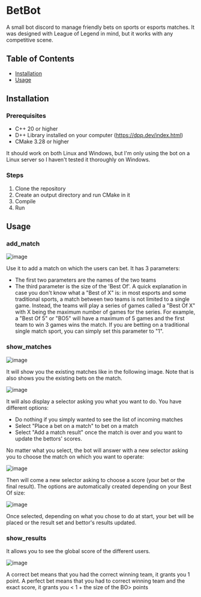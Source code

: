 # BetBot

A small bot discord to manage friendly bets on sports or esports matches. It was designed with League of Legend in mind, but it works with any competitive scene. 

## Table of Contents
- [Installation](#installation)
- [Usage](#usage)

## Installation

### Prerequisites
- C++ 20 or higher
- D++ Library installed on your computer (https://dpp.dev/index.html)
- CMake 3.28 or higher

It should work on both Linux and Windows, but I'm only using the bot on a Linux server so I haven't tested it thoroughly on Windows. 

### Steps
1. Clone the repository
2. Create an output directory and run CMake in it
3. Compile
4. Run

## Usage

### add_match

![image](https://github.com/BJPerez/DiscordBetBot/assets/16210134/8a8f023a-a422-4d26-9634-0fd1580dc19a)

Use it to add a match on which the users can bet. It has 3 parameters:

- The first two parameters are the names of the two teams
- The third parameter is the size of the 'Best Of'. A quick explanation in case you don't know what a "Best of X" is: in most esports and some traditional sports, a match between two teams is not limited to a single game. Instead, the teams will play a series of games called a "Best Of X" with X being the maximum number of games for the series. For example, a "Best Of 5" or "BO5" will have a maximum of 5 games and the first team to win 3 games wins the match. If you are betting on a traditional single match sport, you can simply set this parameter to "1".

### show_matches

![image](https://github.com/BJPerez/DiscordBetBot/assets/16210134/dcb9d431-41c0-4c99-a921-ab00cff03624)

It will show you the existing matches like in the following image. Note that is also shows you the existing bets on the match.

![image](https://github.com/BJPerez/DiscordBetBot/assets/16210134/512f6beb-cbbc-4e41-b4c3-780cbe8f9fe5)

It will also display a selector asking you what you want to do. You have different options:
- Do nothing if you simply wanted to see the list of incoming matches
- Select "Place a bet on a match" to bet on a match
- Select "Add a match result" once the match is over and you want to update the bettors' scores.

No matter what you select, the bot will answer with a new selector asking you to choose the match on which you want to operate:

![image](https://github.com/BJPerez/DiscordBetBot/assets/16210134/e3d45ae7-fb48-41bc-92c7-53c55a706df5)

Then will come a new selector asking to choose a score (your bet or the final result). The options are automatically created depending on your Best Of size:

![image](https://github.com/BJPerez/DiscordBetBot/assets/16210134/21232848-750e-44c6-8c47-7d637f8a1cdd)

Once selected, depending on what you chose to do at start, your bet will be placed or the result set and bettor's results updated.

### show_results

It allows you to see the global score of the different users. 

![image](https://github.com/BJPerez/DiscordBetBot/assets/16210134/dc49d6c1-5b55-4b4a-9b79-af8e8cdd4741)

A correct bet means that you had the correct winning team, it grants you 1 point.
A perfect bet means that you had to correct winning team and the exact score, it grants you < 1 + the size of the BO> points




 
